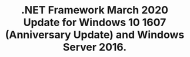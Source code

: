 ﻿---
title: .NET Framework March 2020 Update for Windows 10 1607 (Anniversary Update) and Windows Server 2016.
source: .NET Blog
type: community
link: https://devblogs.microsoft.com/dotnet/net-framework-march-2020-update-for-windows-10-1607-anniversary-update-and-windows-server-2016/
excerpt: Today, we are releasing an update for .NET Framework 4.8 on Windows 10 1607 (Anniversary Update) and Windows Server 2016.
---